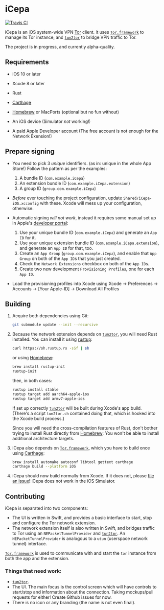 # iCepa

[![Travis CI](https://img.shields.io/travis/iCepa/iCepa.svg)](https://travis-ci.org/iCepa/iCepa)

[`tun2tor`]: https://github.com/iCepa/tun2tor
[`Tor.framework`]: https://github.com/iCepa/Tor.framework
[rustup]: https://www.rustup.rs
[Homebrew]: https://brew.sh
[Carthage]: https://github.com/Carthage/Carthage

iCepa is an iOS system-wide VPN [Tor](https://www.torproject.org) client. It uses [`Tor.framework`]
to manage its Tor instance, and [`tun2tor`] to bridge VPN traffic to Tor.

The project is in progress, and currently alpha-quality.

## Requirements

- iOS 10 or later
- Xcode 8 or later
- Rust
- [Carthage]
- [Homebrew] or MacPorts (optional but no fun without)


- An iOS device (Simulator *not* working!)
- A paid Apple Developer account (The free account is not enough for the Network Exension!)


## Prepare signing

- You need to pick 3 *unique* identifiers. (as in: unique in the whole App Store!)
    Follow the pattern as per the examples:

    1. A bundle ID (`com.example.iCepa`)
    2. An extension bundle ID (`com.example.iCepa.extension`)
    3. A group ID (`group.com.example.iCepa`)

- *Before* ever touching the project configuration, update `Shared/iCepa-iOS.xcconfig` with these. 
    Xcode will mess up your configuration, otherwise.

- Automatic signing *will not work*, instead it requires some manual set up in Apple's 
    [developer portal](https://developer.apple.com/account/ios/identifier/bundle):

    1. Use your unique bundle ID (`com.example.iCepa`) and generate an `App ID` for it.
    2. Use your unique extension bundle ID (`com.example.iCepa.extension`), and generate an 
        `App ID` for that, too.
    3. Create an `App Group` (`group.com.example.iCepa`), and enable that `App Group` on both of the 
        `App ID`s that you just created.
    4. Check the `Network Extensions` checkbox on both of the `App ID`s.
    5. Create two new development `Provisioning Profiles`, one for each `App ID`.

- Load the provisioning profiles into Xcode using Xcode -> Preferences -> Accounts ->
[Your Apple-ID] -> Download All Profiles


## Building

1. Acquire both dependencies using Git:

    ```sh
    git submodule update --init --recursive
    ```

2. Because the network extension depends on [`tun2tor`], you will need Rust installed. 
    You can install it using [rustup]:

    ```sh
    curl https://sh.rustup.rs -sSf | sh
    ```

    or using [Homebrew]:

    ```sh
    brew install rustup-init
    rustup-init
    ```

    then, in both cases:

    ```sh
    rustup install stable
    rustup target add aarch64-apple-ios
    rustup target add armv7-apple-ios
    ```

    If set up correctly [`tun2tor`] will be built during Xcode's app build. 
    (There's a script `tun2tor.sh` contained doing that, which is hooked into the Xcode build process.)

    Since you will need the cross-compilation features of Rust, don't bother trying to install Rust 
    directly from [Homebrew]: You won't be able to install additional architecture targets.

2. iCepa also depends on [`Tor.framework`], which you have to build once using [Carthage]:

    ```sh
    brew install automake autoconf libtool gettext carthage
    carthage build --platform iOS
    ```

3. iCepa should now build normally from Xcode. 
    If it does not, please [file an issue](https://github.com/iCepa/iCepa/issues/new)!
    iCepa does not work in the iOS Simulator.


## Contributing

iCepa is separated into two components:

- The UI is written in Swift, and provides a basic interface to start, stop and configure the Tor network extension.
- The network extension itself is also written in Swift, and bridges traffic to Tor using an `NEPacketTunnelProvider` and [`tun2tor`].
    An `NEPacketTunnelProvider` is analogous to a `utun` (userspace network tunnel) interface.

[`Tor.framework`] is used to communicate with and start the `tor` instance from both the app and the extension.

### Things that need work:
- [`tun2tor`].
- The UI. The main focus is the control screen which will have controls to start/stop and information about the connection.
    Taking mockups/pull requests for either! Create Github issues for now.
- There is no icon or any branding (the name is not even final).

